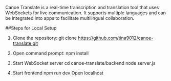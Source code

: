 Canoe Translate is a real-time transcription and translation tool that uses WebSockets for live communication. It supports multiple languages and can be integrated into apps to facilitate multilingual collaboration.

##Steps for Local Setup

1. Clone the repository:
   git clone https://github.com/tina9012/canoe-translate.git
   
2. Open command prompt: 
   npm install

3. Start WebSocket server 
   cd canoe-translate/backend
   node server.js

4. Start frontend
   npm run dev
   Open localhost 


